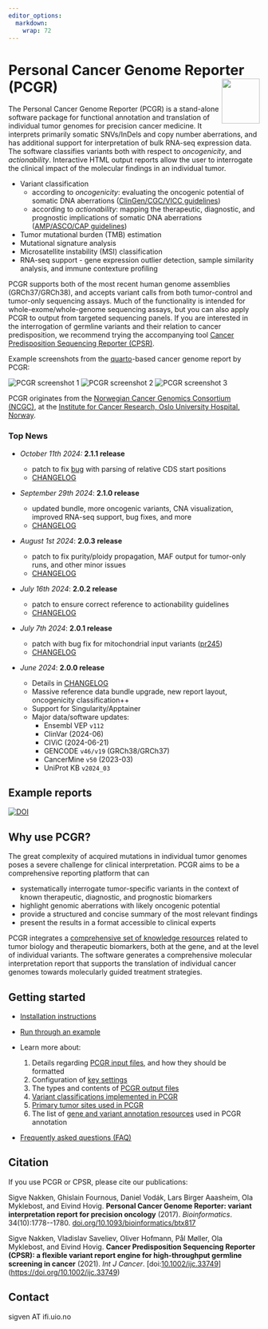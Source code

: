 ```yaml
---
editor_options: 
  markdown: 
    wrap: 72
---
```


# Personal Cancer Genome Reporter (PCGR) <a href="https://sigven.github.io/pcgr/"><img src="man/figures/logo.png" align="right" height="90" width="76"/></a>


The Personal Cancer Genome Reporter (PCGR) is a stand-alone software package for functional annotation and translation of individual tumor genomes for precision cancer medicine. It interprets primarily somatic SNVs/InDels and copy number aberrations, and has additional support for interpretation of bulk RNA-seq expression data. The software classifies variants both with respect to _oncogenicity_, and _actionability_. Interactive HTML output reports allow the user to interrogate the clinical impact of the molecular findings in an individual tumor.

- Variant classification
  - according to *oncogenicity*: evaluating the oncogenic potential of somatic DNA aberrations ([ClinGen/CGC/VICC guidelines](https://pubmed.ncbi.nlm.nih.gov/35101336/))
  - according to *actionability*: mapping the therapeutic, diagnostic, and prognostic implications of somatic DNA aberrations ([AMP/ASCO/CAP guidelines](https://pubmed.ncbi.nlm.nih.gov/27993330/))
- Tumor mutational burden (TMB) estimation
- Mutational signature analysis
- Microsatellite instability (MSI) classification
- RNA-seq support - gene expression outlier detection, sample similarity analysis, and immune contexture profiling

PCGR supports both of the most recent human genome assemblies (GRCh37/GRCh38), and accepts variant calls from both tumor-control and tumor-only sequencing assays. Much of the functionality is intended for whole-exome/whole-genome sequencing assays, but you can also apply PCGR to output from targeted sequencing panels. If you are interested in the interrogation of germline variants and their relation to cancer predisposition, we recommend trying the accompanying tool [Cancer Predisposition Sequencing Reporter (CPSR)](https://github.com/sigven/cpsr).

Example screenshots from the [quarto](https://quarto.org)-based cancer genome report by PCGR:

![PCGR screenshot 1](img/sc2.png)
![PCGR screenshot 2](img/sc1.png)
![PCGR screenshot 3](img/sc3.png)

PCGR originates from the [Norwegian Cancer Genomics Consortium (NCGC)](https://cancergenomics.no), at the [Institute for Cancer Research, Oslo University Hospital, Norway](https://radium.no).

### Top News

- *October 11th 2024:* **2.1.1 release**
  - patch to fix [bug](https://github.com/sigven/pcgr/issues/252) with parsing of relative CDS start positions
  - [CHANGELOG](https://sigven.github.io/pcgr/articles/CHANGELOG.html)
  
- *September 29th 2024*: **2.1.0 release**
  - updated bundle, more oncogenic variants, CNA visualization, 
    improved RNA-seq support, bug fixes, and more
  - [CHANGELOG](https://sigven.github.io/pcgr/articles/CHANGELOG.html)

- *August 1st 2024*: **2.0.3 release** 
  - patch to fix purity/ploidy propagation, MAF output for tumor-only runs, and other minor issues
  - [CHANGELOG](https://sigven.github.io/pcgr/articles/CHANGELOG.html)
  
- *July 16th 2024*: **2.0.2 release** 
  - patch to ensure correct reference to actionability guidelines
  - [CHANGELOG](https://sigven.github.io/pcgr/articles/CHANGELOG.html)

- *July 7th 2024*: **2.0.1 release**
  - patch with bug fix for mitochondrial input variants ([pr245](https://github.com/sigven/pcgr/pull/245))
  - [CHANGELOG](https://sigven.github.io/pcgr/articles/CHANGELOG.html)

- *June 2024*: **2.0.0 release**
  - Details in [CHANGELOG](https://sigven.github.io/pcgr/articles/CHANGELOG.html)
  - Massive reference data bundle upgrade, new report layout, oncogenicity classification++
  - Support for Singularity/Apptainer
  - Major data/software updates:
    - Ensembl VEP `v112`
    - ClinVar (2024-06)
    - CIViC (2024-06-21)
    - GENCODE `v46/v19` (GRCh38/GRCh37)
    - CancerMine `v50` (2023-03)
    - UniProt KB `v2024_03`

## Example reports

[![DOI](https://zenodo.org/badge/DOI/10.5281/zenodo.13855988.svg)](https://doi.org/10.5281/zenodo.13855988)

## Why use PCGR?

The great complexity of acquired mutations in individual tumor genomes poses a severe challenge for clinical interpretation. PCGR aims to be a comprehensive reporting platform that can

- systematically interrogate tumor-specific variants in the context of known therapeutic, diagnostic, and prognostic biomarkers
- highlight genomic aberrations with likely oncogenic potential
- provide a structured and concise summary of the most relevant findings
- present the results in a format accessible to clinical experts

PCGR integrates a [comprehensive set of knowledge resources](articles/annotation_resources.html) related to tumor biology and therapeutic biomarkers, both at the gene, and at the level of individual variants. The software generates a comprehensive molecular interpretation report that supports the translation of individual cancer genomes towards molecularly guided treatment strategies.

## Getting started

- [Installation instructions](articles/installation.html)
- [Run through an example](articles/running.html#example-run)
- Learn more about:

    1) Details regarding [PCGR input files](articles/input.html), and how they should be formatted
    2) Configuration of [key settings](articles/running.html)
    3) The types and contents of [PCGR output files](articles/output.html)
    4) [Variant classifications implemented in PCGR](articles/variant_classification.html)
    5) [Primary tumor sites used in PCGR](articles/primary_tumor_sites.html)
    6) The list of [gene and variant annotation resources](articles/annotation_resources.html) used in PCGR annotation

- [Frequently asked questions (FAQ)](articles/faq.html)

## Citation

If you use PCGR or CPSR, please cite our publications:

Sigve Nakken, Ghislain Fournous, Daniel Vodák, Lars Birger Aaasheim, Ola Myklebost, and Eivind Hovig. **Personal Cancer Genome Reporter: variant interpretation report for precision oncology** (2017). *Bioinformatics*. 34(10):1778--1780. [doi.org/10.1093/bioinformatics/btx817](https://doi.org/10.1093/bioinformatics/btx817)

Sigve Nakken, Vladislav Saveliev, Oliver Hofmann, Pål Møller, Ola Myklebost, and Eivind Hovig. **Cancer Predisposition Sequencing Reporter (CPSR): a flexible variant report engine for high-throughput germline screening in cancer** (2021). *Int J Cancer*. [doi:[10.1002/ijc.33749](doi:%5B10.1002/ijc.33749)](https://doi.org/10.1002/ijc.33749)


## Contact

sigven AT ifi.uio.no
